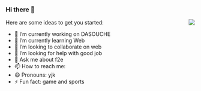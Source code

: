 ### Hi there 👋

<img align="right" src="https://github-readme-stats.vercel.app/api?username=YTU94&show_icons=true&icon_color=0366d6&text_color=24292e&bg_color=ffffff&hide_title=true" />

Here are some ideas to get you started:
- 🔭 I’m currently working on DASOUCHE
- 🌱 I’m currently learning Web
- 👯 I’m looking to collaborate on web
- 🤔 I’m looking for help with good job
- 💬 Ask me about f2e
- 📫 How to reach me: 
- 😄 Pronouns: yjk
- ⚡ Fun fact: game and sports
